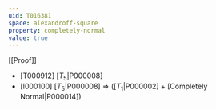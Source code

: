 ```yaml
---
uid: T016381
space: alexandroff-square
property: completely-normal
value: true
---
```

[[Proof]]

* [T000912] [$T_5$|P000008]
* [I000100] [$T_5$|P000008] => ([$T_1$|P000002] + [Completely Normal|P000014])


